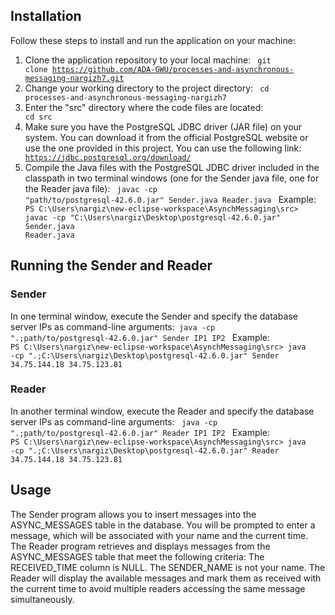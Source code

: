 ## Installation
Follow these steps to install and run the application on your machine:
1. Clone the application repository to your local machine: <code> git clone https://github.com/ADA-GWU/processes-and-asynchronous-messaging-nargizh7.git </code>
2. Change your working directory to the project directory: <code> cd processes-and-asynchronous-messaging-nargizh7 </code>
4. Enter the "src" directory where the code files are located: <code> cd src </code>
5. Make sure you have the PostgreSQL JDBC driver (JAR file) on your system. You can download it from the official PostgreSQL website or use the one provided in this project.
   You can use the following link: <code> https://jdbc.postgresql.org/download/ </code>
6. Compile the Java files with the PostgreSQL JDBC driver included in the classpath in two terminal windows (one for the Sender java file, one for the Reader java file): <code> javac -cp "path/to/postgresql-42.6.0.jar" Sender.java Reader.java </code>
Example: <code> PS C:\Users\nargiz\new-eclipse-workspace\AsynchMessaging\src> javac -cp "C:\Users\nargiz\Desktop\postgresql-42.6.0.jar" Sender.java Reader.java </code>
   
## Running the Sender and Reader
### Sender
In one terminal window, execute the Sender and specify the database server IPs as command-line arguments:<code> java -cp ".;path/to/postgresql-42.6.0.jar" Sender IP1 IP2 </code>
Example: <code> PS C:\Users\nargiz\new-eclipse-workspace\AsynchMessaging\src> java -cp ".;C:\Users\nargiz\Desktop\postgresql-42.6.0.jar" Sender 34.75.144.18 34.75.123.81 </code>
### Reader
In another terminal window, execute the Reader and specify the database server IPs as command-line arguments: <code> java -cp ".;path/to/postgresql-42.6.0.jar" Reader IP1 IP2 </code>
Example: <code> PS C:\Users\nargiz\new-eclipse-workspace\AsynchMessaging\src> java -cp ".;C:\Users\nargiz\Desktop\postgresql-42.6.0.jar" Reader 34.75.144.18 34.75.123.81 </code>

## Usage
The Sender program allows you to insert messages into the ASYNC_MESSAGES table in the database. You will be prompted to enter a message, which will be associated with your name and the current time.
The Reader program retrieves and displays messages from the ASYNC_MESSAGES table that meet the following criteria:
The RECEIVED_TIME column is NULL.
The SENDER_NAME is not your name.
The Reader will display the available messages and mark them as received with the current time to avoid multiple readers accessing the same message simultaneously.

   




